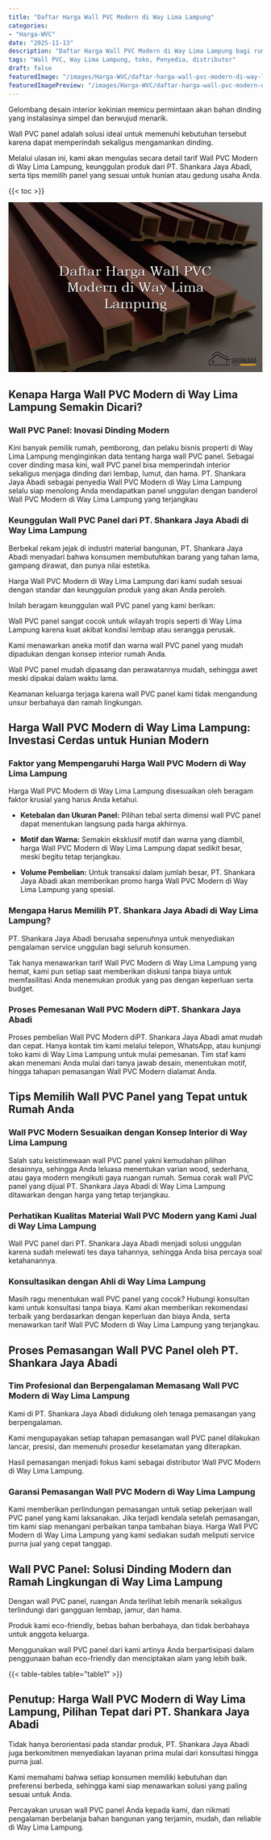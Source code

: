 ```yaml
---
title: "Daftar Harga Wall PVC Modern di Way Lima Lampung"
categories:
- "Harga-WVC"
date: "2025-11-13"
description: "Daftar Harga Wall PVC Modern di Way Lima Lampung bagi rumah, kantor, serta gerai. Material berkualitas, variasi motif, pilihan warna modern, beserta jasa instalasi oleh tenaga ahli berpengalaman dan jaminan resmi!|Layanan penyediaan Wall PVC Modern di Way Lima Lampung untuk keperluan rumah, office, atau ritel, dengan panel unggulan dan instalasi oleh tim ahli serta garansi resmi.|Alternatif Wall PVC Modern di Way Lima Lampung yang terpercaya bagi hunian, perkantoran, dan gerai, dengan panel berkualitas dan pemasangan oleh teknisi profesional dan jaminan resmi.|Distribusi Wall PVC Modern di Way Lima Lampung untuk hunian, kantor, dan toko, dengan panel terbaik dan pemasangan oleh tim ahli, lengkap beserta kepastian resmi.}"
tags: "Wall PVC, Way Lima Lampung, toko, Penyedia, distributor"
draft: false
featuredImage: "/images/Harga-WVC/daftar-harga-wall-pvc-modern-di-way-lima-lampung.png"
featuredImagePreview: "/images/Harga-WVC/daftar-harga-wall-pvc-modern-di-way-lima-lampung.png"
---
```


Gelombang desain interior kekinian memicu permintaan akan bahan dinding yang instalasinya simpel dan berwujud menarik.

Wall PVC panel adalah solusi ideal untuk memenuhi kebutuhan tersebut karena dapat memperindah sekaligus mengamankan dinding.

Melalui ulasan ini, kami akan mengulas secara detail tarif Wall PVC Modern di Way Lima Lampung, keunggulan produk dari PT. Shankara Jaya Abadi, serta tips memilih panel yang sesuai untuk hunian atau gedung usaha Anda.

{{< toc >}}

![Daftar Harga Wall PVC Modern di Way Lima Lampung](/images/Harga-WVC/Daftar-Harga-Wall-PVC-Modern-di-Way-Lima-Lampung.png)

## Kenapa Harga Wall PVC Modern di Way Lima Lampung Semakin Dicari?

### Wall PVC Panel: Inovasi Dinding Modern

Kini banyak pemilik rumah, pemborong, dan pelaku bisnis properti di Way Lima Lampung menginginkan data tentang harga wall PVC panel. Sebagai cover dinding masa kini, wall PVC panel bisa memperindah interior sekaligus menjaga dinding dari lembap, lumut, dan hama. PT. Shankara Jaya Abadi sebagai penyedia Wall PVC Modern di Way Lima Lampung selalu siap menolong Anda mendapatkan panel unggulan dengan banderol Wall PVC Modern di Way Lima Lampung yang terjangkau

### Keunggulan Wall PVC Panel dari PT. Shankara Jaya Abadi di Way Lima Lampung

Berbekal rekam jejak di industri material bangunan, PT. Shankara Jaya Abadi menyadari bahwa konsumen membutuhkan barang yang tahan lama, gampang dirawat, dan punya nilai estetika.

Harga Wall PVC Modern di Way Lima Lampung dari kami sudah sesuai dengan standar dan keunggulan produk yang akan Anda peroleh.

Inilah beragam keunggulan wall PVC panel yang kami berikan:

Wall PVC panel sangat cocok untuk wilayah tropis seperti di Way Lima Lampung karena kuat akibat kondisi lembap atau serangga perusak.

Kami menawarkan aneka motif dan warna wall PVC panel yang mudah dipadukan dengan konsep interior rumah Anda.

Wall PVC panel mudah dipasang dan perawatannya mudah, sehingga awet meski dipakai dalam waktu lama.

Keamanan keluarga terjaga karena wall PVC panel kami tidak mengandung unsur berbahaya dan ramah lingkungan.

## Harga Wall PVC Modern di Way Lima Lampung: Investasi Cerdas untuk Hunian Modern

### Faktor yang Mempengaruhi Harga Wall PVC Modern di Way Lima Lampung

Harga Wall PVC Modern di Way Lima Lampung disesuaikan oleh beragam faktor krusial yang harus Anda ketahui.

- **Ketebalan dan Ukuran Panel:** Pilihan tebal serta dimensi wall PVC panel dapat menentukan langsung pada harga akhirnya.

- **Motif dan Warna:** Semakin eksklusif motif dan warna yang diambil, harga Wall PVC Modern di Way Lima Lampung dapat sedikit besar, meski begitu tetap terjangkau.

- **Volume Pembelian:** Untuk transaksi dalam jumlah besar, PT. Shankara Jaya Abadi akan memberikan promo harga Wall PVC Modern di Way Lima Lampung yang spesial.

### Mengapa Harus Memilih PT. Shankara Jaya Abadi di Way Lima Lampung?

PT. Shankara Jaya Abadi berusaha sepenuhnya untuk menyediakan pengalaman service unggulan bagi seluruh konsumen.

Tak hanya menawarkan tarif Wall PVC Modern di Way Lima Lampung yang hemat, kami pun setiap saat memberikan diskusi tanpa biaya untuk memfasilitasi Anda menemukan produk yang pas dengan keperluan serta budget.

### Proses Pemesanan Wall PVC Modern diPT. Shankara Jaya Abadi

Proses pembelian Wall PVC Modern diPT. Shankara Jaya Abadi amat mudah dan cepat. Hanya kontak tim kami melalui telepon, WhatsApp, atau kunjungi toko kami di Way Lima Lampung untuk mulai pemesanan. Tim staf kami akan menemani Anda mulai dari tanya jawab desain, menentukan motif, hingga tahapan pemasangan Wall PVC Modern dialamat Anda.

## Tips Memilih Wall PVC Panel yang Tepat untuk Rumah Anda

### Wall PVC Modern Sesuaikan dengan Konsep Interior di Way Lima Lampung

Salah satu keistimewaan wall PVC panel yakni kemudahan pilihan desainnya, sehingga Anda leluasa menentukan varian wood, sederhana, atau gaya modern mengikuti gaya ruangan rumah. Semua corak wall PVC panel yang dijual PT. Shankara Jaya Abadi di Way Lima Lampung ditawarkan dengan harga yang tetap terjangkau.

### Perhatikan Kualitas Material Wall PVC Modern yang Kami Jual di Way Lima Lampung

Wall PVC panel dari PT. Shankara Jaya Abadi menjadi solusi unggulan karena sudah melewati tes daya tahannya, sehingga Anda bisa percaya soal ketahanannya.

### Konsultasikan dengan Ahli di Way Lima Lampung

Masih ragu menentukan wall PVC panel yang cocok? Hubungi konsultan kami untuk konsultasi tanpa biaya. Kami akan memberikan rekomendasi terbaik yang berdasarkan dengan keperluan dan biaya Anda, serta menawarkan tarif Wall PVC Modern di Way Lima Lampung yang terjangkau.

## Proses Pemasangan Wall PVC Panel oleh PT. Shankara Jaya Abadi

### Tim Profesional dan Berpengalaman Memasang Wall PVC Modern di Way Lima Lampung

Kami di PT. Shankara Jaya Abadi didukung oleh tenaga pemasangan yang berpengalaman.

Kami mengupayakan setiap tahapan pemasangan wall PVC panel dilakukan lancar, presisi, dan memenuhi prosedur keselamatan yang diterapkan.

Hasil pemasangan menjadi fokus kami sebagai distributor Wall PVC Modern di Way Lima Lampung.

### Garansi Pemasangan Wall PVC Modern di Way Lima Lampung

Kami memberikan perlindungan pemasangan untuk setiap pekerjaan wall PVC panel yang kami laksanakan. Jika terjadi kendala setelah pemasangan, tim kami siap menangani perbaikan tanpa tambahan biaya. Harga Wall PVC Modern di Way Lima Lampung yang kami sediakan sudah meliputi service purna jual yang cepat tanggap.

## Wall PVC Panel: Solusi Dinding Modern dan Ramah Lingkungan di Way Lima Lampung

Dengan wall PVC panel, ruangan Anda terlihat lebih menarik sekaligus terlindungi dari gangguan lembap, jamur, dan hama.

Produk kami eco-friendly, bebas bahan berbahaya, dan tidak berbahaya untuk anggota keluarga.

Menggunakan wall PVC panel dari kami artinya Anda berpartisipasi dalam penggunaan bahan eco-friendly dan menciptakan alam yang lebih baik.

{{< table-tables table="table1" >}}

## Penutup: Harga Wall PVC Modern di Way Lima Lampung, Pilihan Tepat dari PT. Shankara Jaya Abadi

Tidak hanya berorientasi pada standar produk, PT. Shankara Jaya Abadi juga berkomitmen menyediakan layanan prima mulai dari konsultasi hingga purna jual.

Kami memahami bahwa setiap konsumen memiliki kebutuhan dan preferensi berbeda, sehingga kami siap menawarkan solusi yang paling sesuai untuk Anda.

Percayakan urusan wall PVC panel Anda kepada kami, dan nikmati pengalaman berbelanja bahan bangunan yang terjamin, mudah, dan reliable di Way Lima Lampung.
